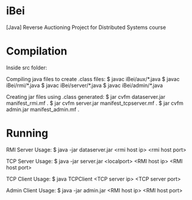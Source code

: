 # iBei
[Java] Reverse Auctioning Project for Distributed Systems course

# Compilation
Inside src folder:

Compiling java files to create .class files:
$ javac iBei/aux/\*.java
$ javac iBei/rmi/\*.java
$ javac iBei/server/\*.java
$ javac iBei/admin/\*.java

Creating jar files using .class generated:
$ jar cvfm dataserver.jar manifest_rmi.mf .
$ jar cvfm server.jar manifest_tcpserver.mf .
$ jar cvfm admin.jar manifest_admin.mf .

# Running

RMI Server 
Usage: $ java -jar dataserver.jar \<rmi host ip> \<rmi host port>

TCP Server
Usage: $ java -jar server.jar \<localport> \<RMI host ip> \<RMI host port>

TCP Client
Usage: $ java TCPClient \<TCP server ip> \<TCP server port>

Admin Client
Usage: $ java -jar admin.jar \<RMI host ip> \<RMI host port>


